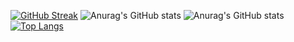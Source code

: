 [![GitHub Streak](https://streak-stats.demolab.com?user=Reem24R&theme=radical&hide_border=true)](https://git.io/streak-stats)
![Anurag's GitHub stats](https://github-readme-stats.vercel.app/api?username=Reem24R&show_icons=true&theme=radical)
![Anurag's GitHub stats](https://github-readme-stats.vercel.app/api?username=anuraghazra&show_icons=true&theme=radical)
[![Top Langs](https://github-readme-stats.vercel.app/api/top-langs/?username=Reem24R&layout=donut-vertical)](https://github.com/Reem24R/github-readme-stats)
